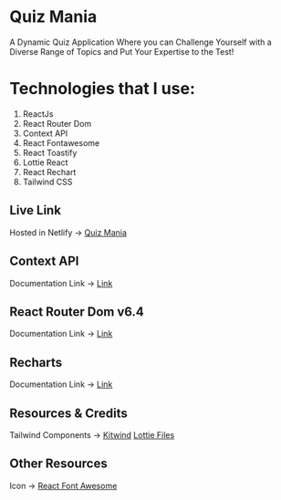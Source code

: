 # Quiz Mania

A Dynamic Quiz Application Where you can Challenge Yourself with a Diverse Range of Topics and Put Your Expertise to the Test!

# Technologies that I use:
 1. ReactJs
 2. React Router Dom
 3. Context API
 4. React Fontawesome
 5. React Toastify
 6. Lottie React
 7. React Rechart
 8. Tailwind CSS


## Live Link
Hosted in Netlify -> [Quiz Mania](https://quizz-maniaa.netlify.app/)

## Context API

Documentation Link -> [Link](https://reactjs.org/docs/context.html#api)

## React Router Dom v6.4 
Documentation Link -> [Link](https://reactrouter.com/en/main/start/overview)

## Recharts 
Documentation Link -> [Link](https://recharts.org/en-US/)

## Resources & Credits
Tailwind Components -> 
[Kitwind](https://kitwind.io/products/kometa/components)
[Lottie Files](https://lottiefiles.com/featured)

## Other Resources
Icon -> [React Font Awesome](https://fontawesome.com/v5/docs/web/use-with/react)